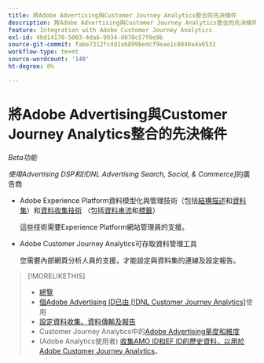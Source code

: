 ```yaml
---
title: 將Adobe Advertising與Customer Journey Analytics整合的先決條件
description: 將Adobe Advertising與Customer Journey Analytics整合的先決條件
feature: Integration with Adobe Customer Journey Analytics
exl-id: 4bd14178-5003-4da6-9034-d070c57f0e9b
source-git-commit: fabe7312fc4d1ab899bedcf9eae1c8040a4a6532
workflow-type: tm+mt
source-wordcount: '140'
ht-degree: 0%

---
```


# 將Adobe Advertising與Customer Journey Analytics整合的先決條件

*Beta功能*

*使用Advertising DSP和[!DNL Advertising Search, Social, & Commerce]*&#x200B;的廣告商

* Adobe Experience Platform資料模型化與管理技術（包括[結構描述](https://experienceleague.adobe.com/zh-hant/docs/experience-platform/xdm/home)和[資料集](https://experienceleague.adobe.com/zh-hant/docs/experience-platform/catalog/datasets/overview)）和[資料收集技術](https://experienceleague.adobe.com/zh-hant/docs/experience-platform/collection/home) （包括[資料串流](https://experienceleague.adobe.com/zh-hant/docs/experience-platform/datastreams/overview)和[標籤](https://experienceleague.adobe.com/zh-hant/docs/experience-platform/tags/home)）

  這些技術需要Experience Platform網站管理員的支援。

* Adobe Customer Journey Analytics可存取資料管理工具

  您需要內部網頁分析人員的支援，才能設定與資料集的連線及設定報告。

>[!MORELIKETHIS]
>
>* [總覽](overview.md)
>* [個Adobe Advertising ID已由 [!DNL Customer Journey Analytics]](ids.md)使用
>* [設定資料收集、資料傳輸及報告](set-up.md)
>* Customer Journey Analytics中的[Adobe Advertising量度和維度](advertising-data-in-cja.md)
>* (Adobe Analytics使用者) [收集AMO ID和EF ID的歷史資料，以用於Adobe Customer Journey Analytics](/help/integrations/analytics/rvars-to-evars.md)。
